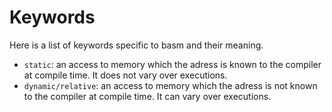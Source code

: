 # Keywords
Here is a list of keywords specific to basm and their meaning.

* `static`: an access to memory which the adress is known to the compiler at compile time. It does not vary over executions.
* `dynamic/relative`: an access to memory which the adress is not known to the compiler at compile time. It can vary over executions.